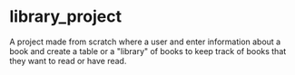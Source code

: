 # library_project

A project made from scratch where a user and enter information about a book and create a table or a "library" of books to keep track of books that they want to read or have read.